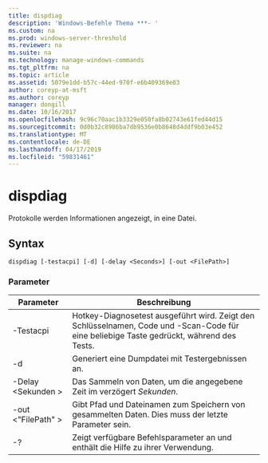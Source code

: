 ```yaml
---
title: dispdiag
description: 'Windows-Befehle Thema ***- '
ms.custom: na
ms.prod: windows-server-threshold
ms.reviewer: na
ms.suite: na
ms.technology: manage-windows-commands
ms.tgt_pltfrm: na
ms.topic: article
ms.assetid: 5079e1dd-b57c-44ed-970f-e6b409369e03
author: coreyp-at-msft
ms.author: coreyp
manager: dongill
ms.date: 10/16/2017
ms.openlocfilehash: 9c96c70aac1b3329e050fa8b02743e61fed44d15
ms.sourcegitcommit: 0d0b32c8986ba7db9536e0b8648d4ddf9b03e452
ms.translationtype: MT
ms.contentlocale: de-DE
ms.lasthandoff: 04/17/2019
ms.locfileid: "59831461"
---
```

# <a name="dispdiag"></a>dispdiag



Protokolle werden Informationen angezeigt, in eine Datei.

## <a name="syntax"></a>Syntax

```
dispdiag [-testacpi] [-d] [-delay <Seconds>] [-out <FilePath>]
```

### <a name="parameters"></a>Parameter

|Parameter|Beschreibung|
|---------|-----------|
|-Testacpi|Hotkey-Diagnosetest ausgeführt wird. Zeigt den Schlüsselnamen, Code und -Scan-Code für eine beliebige Taste gedrückt, während des Tests.|
|-d|Generiert eine Dumpdatei mit Testergebnissen an.|
|-Delay \<Sekunden >|Das Sammeln von Daten, um die angegebene Zeit im verzögert *Sekunden*.|
|-out \<"FilePath" >|Gibt Pfad und Dateinamen zum Speichern von gesammelten Daten. Dies muss der letzte Parameter sein.|
|-?|Zeigt verfügbare Befehlsparameter an und enthält die Hilfe zu ihrer Verwendung.|